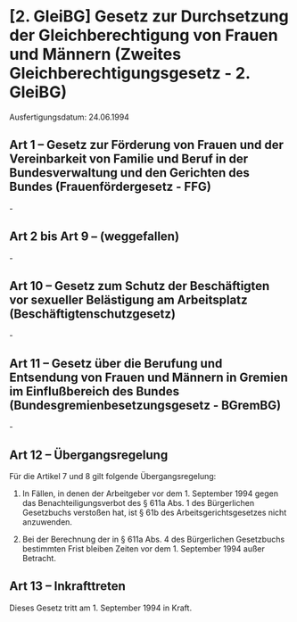 # [2. GleiBG] Gesetz zur Durchsetzung der Gleichberechtigung von Frauen und Männern  (Zweites Gleichberechtigungsgesetz - 2. GleiBG)

Ausfertigungsdatum: 24.06.1994

 

## Art 1 – Gesetz zur Förderung von Frauen und der Vereinbarkeit von Familie und Beruf in der Bundesverwaltung und den Gerichten des Bundes (Frauenfördergesetz - FFG)

\-


## Art 2 bis Art 9 – (weggefallen)

\-


## Art 10 – Gesetz zum Schutz der Beschäftigten vor sexueller Belästigung am Arbeitsplatz (Beschäftigtenschutzgesetz)

\-


## Art 11 – Gesetz über die Berufung und Entsendung von Frauen und Männern in Gremien im Einflußbereich des Bundes (Bundesgremienbesetzungsgesetz - BGremBG)

\-


## Art 12 – Übergangsregelung

Für die Artikel 7 und 8 gilt folgende Übergangsregelung:

1. In Fällen, in denen der Arbeitgeber vor dem 1. September 1994 gegen das Benachteiligungsverbot des § 611a Abs. 1 des Bürgerlichen Gesetzbuchs verstoßen hat, ist § 61b des Arbeitsgerichtsgesetzes nicht anzuwenden.

2. Bei der Berechnung der in § 611a Abs. 4 des Bürgerlichen Gesetzbuchs bestimmten Frist bleiben Zeiten vor dem 1. September 1994 außer Betracht.


## Art 13 – Inkrafttreten

Dieses Gesetz tritt am 1. September 1994 in Kraft.
